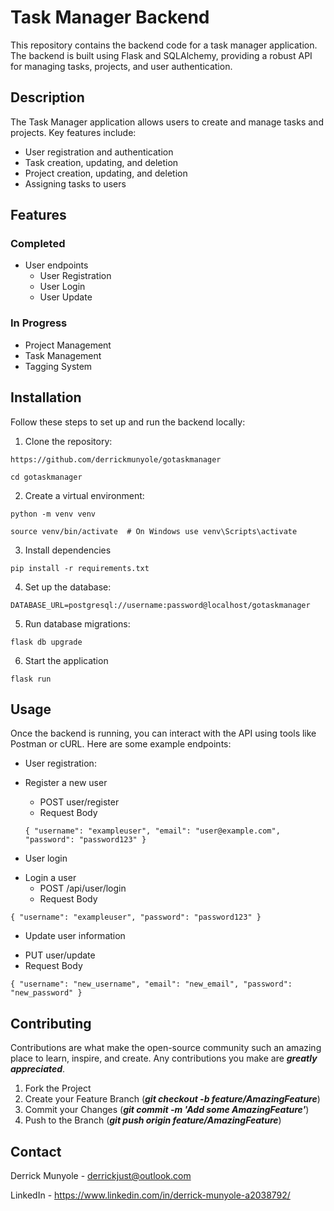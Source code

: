 
# Task Manager Backend

This repository contains the backend code for a task manager application.
The backend is built using Flask and SQLAlchemy, providing a robust API for managing tasks, projects, 
and user authentication.

## Description

The Task Manager application allows users to create and manage tasks and projects. 
Key features include:
* User registration and authentication
* Task creation, updating, and deletion
* Project creation, updating, and deletion
* Assigning tasks to users

## Features
### Completed
- User endpoints
    - User Registration
    - User Login
    - User Update

### In Progress
- Project Management
- Task Management
- Tagging System

## Installation

Follow these steps to set up and run the backend locally:
1. Clone the repository:

`https://github.com/derrickmunyole/gotaskmanager`

`cd gotaskmanager`

2. Create a virtual environment:

`python -m venv venv`

`source venv/bin/activate  # On Windows use venv\Scripts\activate`

3. Install dependencies

`pip install -r requirements.txt`

4. Set up the database:

`DATABASE_URL=postgresql://username:password@localhost/gotaskmanager`

5. Run database migrations:

`flask db upgrade`

6. Start the application

`flask run`

## Usage

Once the backend is running, you can interact with the API using tools like Postman or cURL. 
Here are some example endpoints:

* User registration:
- Register a new user
    - POST user/register
    - Request Body

    `
    {
        "username": "exampleuser",
        "email": "user@example.com",
        "password": "password123"
    }
    `

* User login
- Login a user
    - POST /api/user/login
    - Request Body
  
`
{
    "username": "exampleuser",
    "password": "password123"
}
`

* Update user information
- PUT user/update
- Request Body

`
{
  "username": "new_username",
  "email": "new_email",
  "password": "new_password"
}
`

## Contributing
Contributions are what make the open-source community such an amazing place to learn, inspire, and create. 
Any contributions you make are ***greatly appreciated***.
1. Fork the Project
2. Create your Feature Branch (***git checkout -b feature/AmazingFeature***)
3. Commit your Changes (***git commit -m 'Add some AmazingFeature'***)
4. Push to the Branch (***git push origin feature/AmazingFeature***)

## Contact
Derrick Munyole - derrickjust@outlook.com

LinkedIn - https://www.linkedin.com/in/derrick-munyole-a2038792/

